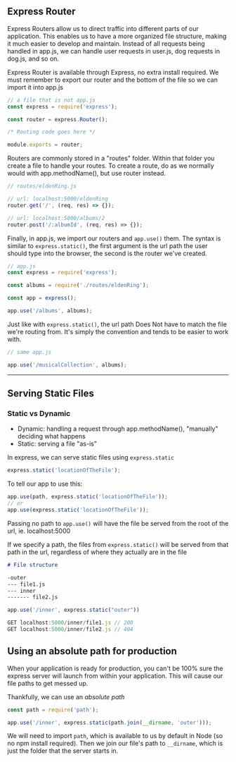 ## Express Router

Express Routers allow us to direct traffic into different parts of our application. This enables us to have a more organized file structure, making it much easier to develop and maintain. Instead of all requests being handled in app.js, we can handle user requests in user.js, dog requests in dog.js, and so on.

Express Router is available through Express, no extra install required. We must remember to export our router and the bottom of the file so we can import it into app.js

```js
// a file that is not app.js
const express = require('express');

const router = express.Router();

/* Routing code goes here */

module.exports = router;
```

Routers are commonly stored in a "routes" folder. Within that folder you create a file to handle your routes. To create a route, do as we normally would with app.methodName(), but use router instead.

```js
// routes/eldenRing.js

// url: localhost:5000/eldenRing
router.get('/', (req, res) => {});

// url: localhost:5000/albums/2
router.post('/:albumId', (req, res) => {});
```

Finally, in app.js, we import our routers and `app.use()` them. The syntax is similar to `express.static()`, the first argument is the url path the user should type into the browser, the second is the router we've created.

```js
// app.js
const express = require('express');

const albums = require('./routes/eldenRing');

const app = express();

app.use('/albums', albums);
```

Just like with `express.static()`, the url path Does Not have to match the file we're routing from. It's simply the convention and tends to be easier to work with.

```js
// same app.js

app.use('/musicalCollection', albums);
```

---
## Serving Static Files

### Static vs Dynamic

- Dynamic: handling a request through app.methodName(), "manually" deciding what happens
- Static: serving a file "as-is"

In express, we can serve static files using `express.static`

```js
express.static('locationOfTheFile');
```

To tell our app to use this:

```js
app.use(path, express.static('locationOfTheFile'));
// or
app.use(express.static('locationOfTheFile'));
```

Passing no path to `app.use()` will have the file be served from the root of the url, ie. localhost:5000

If we specify a path, the files from `express.static()` will be served from that path in the url, regardless of where they actually are in the file

```md
# File structure

-outer
--- file1.js
--- inner
------- file2.js
```

```js
app.use('/inner', express.static("outer"))

GET localhost:5000/inner/file1.js // 200
GET localhost:5000/inner/file2.js // 404
```

## Using an absolute path for production

When your application is ready for production, you can't be 100% sure the express server will launch from within your application. This will cause our file paths to get messed up.

Thankfully, we can use an _absolute path_

```js
const path = require('path');

app.use('/inner', express.static(path.join(__dirname, 'outer')));
```

We will need to import `path`, which is available to us by default in Node (so no npm install required). Then we join our file's path to `__dirname`, which is just the folder that the server starts in.

